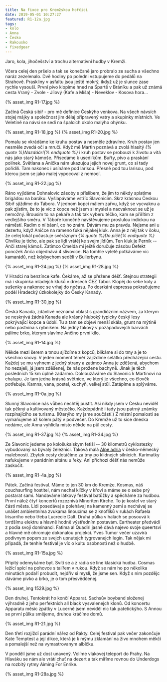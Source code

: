 ```yaml
---
title: Na fixce pro Kremžskou hořčici
date: 2019-05-01 10:27:27
featured: R1-12a.jpg
tags:
- kolo
- Anna
- Česko
- Rakousko
- fixedgear
---
```

Jaro, kola, jihočešství a trochu alternativní hudby v Kremži.
<!-- more -->

Včera celej den pršelo a tak se konečsně jaro probralo ze sucha a všechno naráz zezelenalo. Dvě hodiny po poledni vstupujeme do pedálů na Strahově. Praskliny v asfaltu jsou ještě mokrý, ikdyž už je slunce zase rychle vysouší. První pivo klopíme hned na Spartě v Bráníku a pak už známá cesta Vraný - Zvole - Jílový (Kafe a Míša) - Neveklov - Kosova hora...

{% asset_img R1-17.jpg %}

Začíná Česká sibiř - pro mě definice Českýho venkova. Na všech návsích stojej májky a společnost jim dělaj připravený vatry a skupinky místních. Ve Veletíně na návsi se sedí na špalcích okolo malýho ohýnku.

{% asset_img R1-18.jpg %}
{% asset_img R1-20.jpg %}

Pomalu se vkrádáme ke kruhu postav a nesměle zdravíme. Kruh postav jen nesměle zvedá oči a mručí. Když mě Martin poznává a zvolá hlasitý _{% quote %}Nazdáár!{% endquote %}_ i kruh postav se probouzí k životu a vítá nás jako starý kámoše. Přisedáme k usedlíkům. Buřty, pívo a praskání polínek. Světlana a Anička nám ukazujou jejich novej grunt, co si tady pořídili. Tam nakonec i usínáme pod larisou. Přesně pod tou larisou, pod kterou jsem se jako malej vypocoval z nemocí.

{% asset_img R1-22.jpg %}

Ráno vyjídáme Dohnalovic zásoby s příslibem, že jim to někdy splatíme brigádou na baráku. Vyšlapáváme vstříc Slavonicím. Skrz krásnou Českou Sibiř sjíždíme do Tábora. V jednom kopci málem zařvu, když se vycvaknu a pak zjistim, že to je víc z kopce než jsem si myslel a nacvaknout se už je nemožný. Brousim to na pekaře a tak tak vyberu téčko, kam se přiřítím z vedlejšího směru. V Táboře konečně navštěvujeme proslulou indickou na náměstí. Radim o ní básní, co ho znám. Dávám mu za pravdu. Nejsme ani u dezertu, když Aničce na rameno ťuká nějakej kluk. Anna je z něj tak v šoku, že celej lokál počastuje svéráznym _{% quote %}Do píči!{% endquote %}_ Chvilku je ticho, ale pak se lidi vrátěj ke svejm jídlům. Ten kluk je Perník -- Anči starej kámoš. Zatímco Čmelda mi ještě doručuje zásobu Defekt ponožek Anča objednává 4 slivovice. Na tomhle výletě potkáváme víc kamarádů, než kdybychom seděli v Bullerbynu.

{% asset_img R1-24.jpg %}
{% asset_img R1-28.jpg %}

V Hradci na benzínce kafe. Čekáme, až se přežene déšť. Stejnou strategii má i skupinka mladejch kluků v dresech ČEZ Tábor. Klopěj do sebe koly a sušenky a nakonec se vrhaj do nečasu. Po dosrkání espressa pokračujeme podél Hradecký úzkokolejky do Český Kanady.

{% asset_img R1-30.jpg %}

Česká Kanada, zdánlivě neznámá oblast s grandióznim názvem, za kterym se neskrývá žádná Kanada ale krásný hluboký typicky český lesy pokrývající kopce a údolí. Tu a tam se objeví menší skála, grunt na mýtině nebo pastvina s rybníkem. Na jedný takový v pozápadovejch barvách pálíme brko, kterym slavíme Ančino první kilo.

{% asset_img R1-14.jpg %}

Někde mezi šerem a tmou sjíždíme z kopců, blikáme si do tmy a je to všechno snový. V jeden moment téměř zajíždíme selátko přecházející cestu. Každej se mu vyhnem z jedný strany a zatímco Anna je zděšená, abychom ho nezajeli, já jsem zděšenej, že nás prožene bachyně. Jinak je těch posledních 15 km úplně zadarmo. Doklouzáváme do Slavonic k Martinovi na chalupu. Je tam jedna krásná světnice, ve který je všechno, co člověk potřebuje. Kamna, vana, postel, kuchyň, velkej stůl. Zatápíme a splýváme.

{% asset_img R1-0a.jpg %}

Slunný Slavonice nás vůbec nechtěj pustit. Asi nikdy jsem v Česku neviděl tak pěkný a kultivovaný městečko. Každopádně i tady jsou patrný známky rozpínajícího se turismu. (Kterýho my jsme součástí.) Z místní pomalosti se vymaňujeme až kolem pátý v podvečer. Do Kremže už to sice dneska nedáme, ale Anna vyhlídla místo někde na půl cesty.

{% asset_img R1-37.jpg %}
{% asset_img R1-34.jpg %}

Ze Slavonic jedeme po kološukalskym fetiši -- 30 kilometrů cyklostezky vybudovaný na bývalý železnici. Taková malá [Alpe adria](/Alpe-Adria-Radweg-s-Jezkama/) v česko-německý malebnosti. Zbytek cesty dotáčíme za tmy po klidnejch silnicích. Karimatky nafukujeme v parádnim altánu u řeky. Ani příchozí déšť nás nemůže zaskočit.

{% asset_img R1-4a.jpg %}

Pátek. Začíná festival. Máme to jen 30 km do Kremže. Kosmas, náš couchsurfing hostitel, nám nechal klíčky v křoví a máme se o sebe prý postarat sami. Nandaváme látkový festival batůžky a spěcháme za hudbou. První nálož čtyř koncertů rozeznívá Minoriten Kirche. To je kostel ve starý části města. Lidi posedávaj a polehávaj na kamenný zemi a nechávaj se unášet ambientníma zvukama linoucíma se z knoflíků v rukách Rafaela Irisarriho nebo třeba Lucrecie Dalt. Druhá půlka v halách se posouvá k tvrdšímu elektru a hlavně hodně výstředním postavám. Eartheater předvádí z podia svojí dominanci. Fatima al Quadiri jasně dává najevo svoje queertsví a hlavně mě ohromuje dokonalou projekcí. Yves Tumor večer uzavírá podivnym popem ze svejch upnutejch tygrovanejch legín. Tak nějak mi připadá, že tenhle festival je víc o kultu osobnosti než o hudbě.

{% asset_img R1-15a.jpg %}

Připitý odemykáme byt. Svítí se a z radia se line klasická hudba. Cosmas ležící spící na pohovce s talířem v rukou. Když se nám ho po několika minutách podaří probudit, nejdřív si myslí, že jsme sen. Když s nim pozdějc dáváme pivko a brko, je o tom přesvědčenej.

{% asset_img 1529.jpg %}

Den druhej. Tentokrát ho končí Apparat. Sachsův boyband složenej výhradně z jeho perfektních all black vysvalenejch klonů. Od koncertu Apparatu měsíc zpátky v Lucerně jsem neviděl nic tak patetickýho. S Annou se první půlku smějeme, druhou kráčíme domů.

{% asset_img R1-21.jpg %}

Den třetí rozjíždí parádní nářez od Rakty. Celej festival pak večer zakončuje Kate Temptest a její dikce, která je k mýmu zklamání na živo mnohem měkčí a pomalejší než na vymastrovanym albíčku.

V pondělí jsme už dost unavený. Volíme vlakovej teleport do Prahy. Na Hlaváku se nám ale vrátí chuť na dezert a tak míříme rovnou do Underdogs na rozbitý rytmy Aiming For Enrike.

{% asset_img R1-28a.jpg %}
